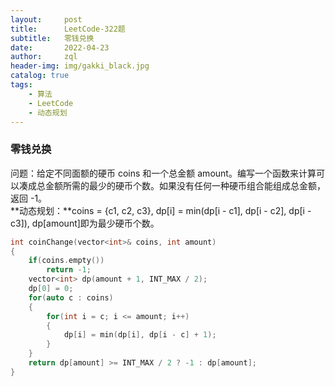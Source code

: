 ```yaml
---
layout:     post                   
title:      LeetCode-322题               
subtitle:   零钱兑换  
date:       2022-04-23              
author:     zql                     
header-img: img/gakki_black.jpg    
catalog: true                       
tags:
    - 算法
    - LeetCode
    - 动态规划
---
```

### 零钱兑换
问题：给定不同面额的硬币 coins 和一个总金额 amount。编写一个函数来计算可以凑成总金额所需的最少的硬币个数。如果没有任何一种硬币组合能组成总金额，返回 -1。  
**动态规划：**coins = {c1, c2, c3}, dp[i] = min(dp[i - c1], dp[i - c2], dp[i - c3]), dp[amount]即为最少硬币个数。
```c++
int coinChange(vector<int>& coins, int amount)
{
    if(coins.empty())
        return -1;
    vector<int> dp(amount + 1, INT_MAX / 2);
    dp[0] = 0;
    for(auto c : coins)
    {
        for(int i = c; i <= amount; i++)
        {
            dp[i] = min(dp[i], dp[i - c] + 1);
        }
    }
    return dp[amount] >= INT_MAX / 2 ? -1 : dp[amount];
}
```
